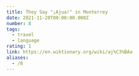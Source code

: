 ```yaml
---
title: They Say "¡Ajua!" in Monterrey
date: 2021-11-20T00:00:00.000Z
number: 8
tags:
  - travel
  - language
rating: 1
link: https://en.wiktionary.org/wiki/aj%C3%BAa
aliases:
  - /8
---
```

